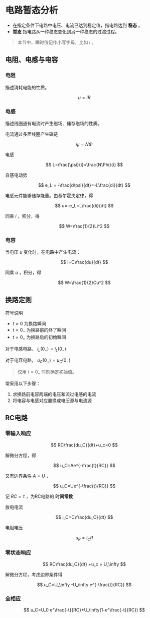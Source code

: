 # 电路暂态分析

* 在指定条件下电路中电压、电流已达到稳定值，指电路达到 **稳态** 。
* **暂态** 指电路从一种稳态变化到另一种稳态的过渡过程。

> 本节中，瞬时值记作小写字母，比如 $i$ 。

## 电阻、电感与电容

### 电阻
描述消耗电能的性质。

$$ u=iR $$

### 电感
描述线圈通有电流时产生磁场、储存磁场的性质。

电流通过多匝线圈产生磁链

$$ \psi =  N\Phi $$

电感

$$ L=\frac{\psi}{i}=\frac{N\Phi}{i} $$

自感电动势

$$ e_L = -\frac{d\psi}{dt}=-L\frac{di}{dt} $$

电感元件能够储存能量。由基尔霍夫定律，得

$$ u=-e_L=L\frac{di}{dt} $$

同乘 $i$ ，积分，得

$$ W=\frac{1}{2}Li^2 $$

### 电容

当电压 $u$ 变化时，在电路中产生电流：

$$ i=C\frac{du}{dt} $$

同乘 $u$ ，积分，得

$$ W=\frac{1}{2}Cu^2 $$

## 换路定则

符号说明

* $t=0$ 为换路瞬间
* $t=0_-$ 为换路前的终了瞬间
* $t=0_+$ 为换路后的初始瞬间

对于电感电路， $i_L(0_+)=i_L(0_-)$

对于电容电路， $u_C(0_+)=u_C(0_-)$

> 仅用 $t=0_+$ 时刻确定初始值。

常采用以下步骤：

1. 求换路前电容两端的电压和流过电感的电流
2. 将电容与电感对应置换成电压源与电流源

## RC电路

### 零输入响应

$$ RC\frac{du_C}{dt}+u_c=0 $$

解微分方程，得

$$ u_C=Ae^{-\frac{t}{RC}} $$

又有边界条件 $A=U$ ，

$$ u_C=Ue^{-\frac{t}{RC}} $$

记 $RC=\tau$ ，为RC电路的 **时间常数**

放电电流

$$ i_C=C\frac{du_C}{dt} $$

电阻电压

$$ u_R=i_CR $$

### 零状态响应

$$ RC\frac{du_C}{dt} +u_c = U_\infty $$

解微分方程，考虑边界条件得

$$ u_C=U_\infty -U_\infty e^{-\frac{t}{RC}} $$

### 全相应

$$ u_C=U_0 e^\frac{-t}{RC}+U_\infty(1-e^\frac{-t}{RC}) $$
